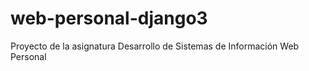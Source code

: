 # web-personal-django3
Proyecto de la asignatura Desarrollo de Sistemas de Información Web Personal 
